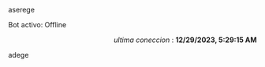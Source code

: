 aserege

<p>Bot activo: Offline</p>
<p align="right"><i>ultima coneccion</i> : <b>12/29/2023, 5:29:15 AM</b></p>

 adege
